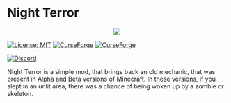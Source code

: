 # Night Terror 

<p align="center"><img src="https://i.postimg.cc/hP34ZZry/nightterror.png"></p>

[![License: MIT](https://img.shields.io/badge/License-MIT-yellow.svg)](https://opensource.org/licenses/MIT)
[![CurseForge](https://cf.way2muchnoise.eu/night-terror.svg)](https://www.curseforge.com/minecraft/mc-mods/night-terror)
[![CurseForge](https://cf.way2muchnoise.eu/versions/For%20MC_night-terror_all.svg)](https://www.curseforge.com/minecraft/mc-mods/night-terror)

[![Discord](https://img.shields.io/discord/765992108602687558.svg?style=for-the-badge)](https://discord.gg/sJQWn8p)


Night Terror is a simple mod, that brings back an old mechanic, that was present in Alpha and Beta versions of Minecraft. In these versions, if you slept in an unlit area, there was a chance of being woken up by a zombie or skeleton.